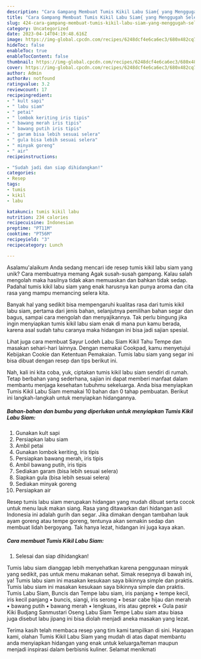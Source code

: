 ```yaml
---
description: "Cara Gampang Membuat Tumis Kikil Labu Siam{ yang Menggugah Selera"
title: "Cara Gampang Membuat Tumis Kikil Labu Siam{ yang Menggugah Selera"
slug: 424-cara-gampang-membuat-tumis-kikil-labu-siam-yang-menggugah-selera
category: Uncategorized
date: 2023-04-14T04:19:48.616Z
image: https://img-global.cpcdn.com/recipes/6248dcf4e6ca6ec3/680x482cq70/tumis-kikil-labu-siam-foto-resep-utama.jpg
hideToc: false
enableToc: true
enableTocContent: false
thumbnail: https://img-global.cpcdn.com/recipes/6248dcf4e6ca6ec3/680x482cq70/tumis-kikil-labu-siam-foto-resep-utama.jpg
cover: https://img-global.cpcdn.com/recipes/6248dcf4e6ca6ec3/680x482cq70/tumis-kikil-labu-siam-foto-resep-utama.jpg
author: Admin
authorAv: notfound
ratingvalue: 3.2
reviewcount: 17
recipeingredient:
- " kult sapi"
- " labu siam"
- " petai"
- " lombok keriting iris tipis"
- " bawang merah iris tipis"
- " bawang putih iris tipis"
- " garam bisa lebih sesuai selera"
- " gula bisa lebih sesuai selera"
- " minyak goreng"
- " air"
recipeinstructions:

- "Sudah jadi dan siap dihidangkan!"
categories:
- Resep
tags:
- tumis
- kikil
- labu

katakunci: tumis kikil labu 
nutrition: 234 calories
recipecuisine: Indonesian
preptime: "PT11M"
cooktime: "PT56M"
recipeyield: "3"
recipecategory: Lunch

---
```



Asalamu'alaikum Anda sedang mencari ide resep tumis kikil labu siam yang unik? Cara membuatnya memang Agak susah-susah gampang. Kalau salah mengolah maka hasilnya tidak akan memuaskan dan bahkan tidak sedap. Padahal tumis kikil labu siam yang enak harusnya kan punya aroma dan cita rasa yang mampu memancing selera kita.


Banyak hal yang sedikit bisa mempengaruhi kualitas rasa dari tumis kikil labu siam, pertama dari jenis bahan, selanjutnya pemilihan bahan segar dan bagus, sampai cara mengolah dan menyajikannya. Tak perlu bingung jika ingin menyiapkan tumis kikil labu siam enak di mana pun kamu berada, karena asal sudah tahu caranya maka hidangan ini bisa jadi sajian spesial.

Lihat juga cara membuat Sayur Lodeh Labu Siam Kikil Tahu Tempe dan masakan sehari-hari lainnya. Dengan memakai Cookpad, kamu menyetujui Kebijakan Cookie dan Ketentuan Pemakaian. Tumis labu siam yang segar ini bisa dibuat dengan resep dan tips berikut ini.


Nah, kali ini kita coba, yuk, ciptakan tumis kikil labu siam sendiri di rumah. Tetap berbahan yang sederhana, sajian ini dapat memberi manfaat dalam membantu menjaga kesehatan tubuhmu sekeluarga. Anda bisa menyiapkan Tumis Kikil Labu Siam memakai 10 bahan dan 0 tahap pembuatan. Berikut ini langkah-langkah untuk menyiapkan hidangannya.

<!--inarticleads1-->

##### Bahan-bahan dan bumbu yang diperlukan untuk menyiapkan Tumis Kikil Labu Siam:

1. Gunakan  kult sapi
1. Persiapkan  labu siam
1. Ambil  petai
1. Gunakan  lombok keriting, iris tipis
1. Persiapkan  bawang merah, iris tipis
1. Ambil  bawang putih, iris tipis
1. Sediakan  garam (bisa lebih sesuai selera)
1. Siapkan  gula (bisa lebih sesuai selera)
1. Sediakan  minyak goreng
1. Persiapkan  air


Resep tumis labu siam merupakan hidangan yang mudah dibuat serta cocok untuk menu lauk makan siang. Rasa yang ditawarkan dari hidangan asli Indonesia ini adalah gurih dan segar. Jika dimakan dengan tambahan lauk ayam goreng atau tempe goreng, tentunya akan semakin sedap dan membuat lidah bergoyang. Tak hanya lezat, hidangan ini juga kaya akan. 

<!--inarticleads2-->

##### Cara membuat Tumis Kikil Labu Siam:


1. Selesai dan siap dihidangkan!

Tumis labu siam dianggap lebih menyehatkan karena penggunaan minyak yang sedikit, pas untuk menu makanan sehat. Simak resepnya di bawah ini, ya! Tumis labu siam ini masakan kesukaan saya bikinnya simple dan praktis. Tumis labu siam ini masakan kesukaan saya bikinnya simple dan praktis. Tumis Labu Siam, Buncis dan Tempe labu siam, iris panjang • tempe kecil, iris kecil panjang • buncis, siangi, iris serong • besar cabe hijau dan merah • bawang putih • bawang merah • lengkuas, iris atau geprek • Gula pasir Kiki Budjang Sanmustari Oseng Labu Siam Tempe Labu siam atau biasa juga disebut labu jipang ini bisa diolah menjadi aneka masakan yang lezat. 

Terima kasih telah membaca resep yang tim kami tampilkan di sini. Harapan kami, olahan Tumis Kikil Labu Siam yang mudah di atas dapat membantu anda menyiapkan hidangan yang enak untuk keluarga/teman maupun menjadi inspirasi dalam berbisnis kuliner. Selamat menikmati
